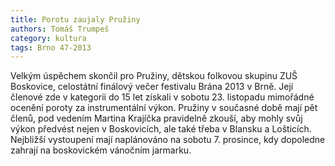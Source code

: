 ```yaml
---
title: Porotu zaujaly Pružiny
authors: Tomáš Trumpeš
category: kultura
tags: Brno 47-2013
---
```


Velkým úspěchem skončil pro Pružiny, dětskou folkovou skupinu ZUŠ Boskovice, celostátní finálový večer festivalu Brána 2013 v Brně. Její členové zde v kategorii do 15 let získali v sobotu 23. listopadu mimořádné ocenění poroty za instrumentální výkon. Pružiny v současné době mají pět členů, pod vedením Martina Krajíčka pravidelně zkouší, aby mohly svůj výkon předvést nejen v Boskovicích, ale také třeba v Blansku a Lošticích. Nejbližší vystoupení mají naplánováno na sobotu 7. prosince, kdy dopoledne zahrají na boskovickém vánočním jarmarku.